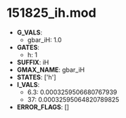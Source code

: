 # 151825_ih.mod

- **G_VALS**:
  - gbar_iH: 1.0
- **GATES**:
  - h: 1
- **SUFFIX**: iH
- **GMAX_NAME**: gbar_iH
- **STATES**: ['h']
- **I_VALS**:
  - 6.3: 0.0003259506680767939
  - 37: 0.00032595064820789825
- **ERROR_FLAGS**: []
